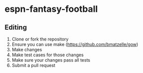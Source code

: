 # espn-fantasy-football
## Editing
1. Clone or fork the repository
2. Ensure you can use make (https://github.com/bmatzelle/gow)
3. Make changes
4. Make test cases for those changes
5. Make sure your changes pass all tests
6. Submit a pull request
